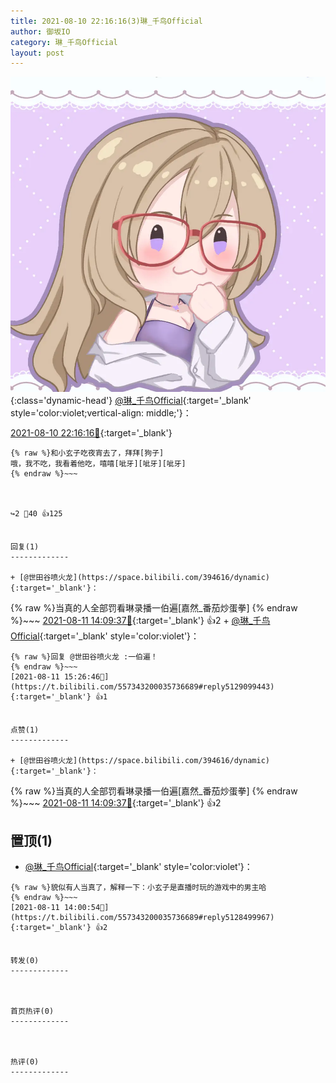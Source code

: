 ```yaml
---
title: 2021-08-10 22:16:16(3)琳_千鸟Official
author: 御坂IO
category: 琳_千鸟Official
layout: post
---
```


![img](/images/c0a88f85ebd0d056f37b114e0748e69556c8b488.jpg){:class='dynamic-head'}
[@琳_千鸟Official](https://space.bilibili.com/1620923329/dynamic){:target='_blank' style='color:violet;vertical-align: middle;'}：

[2021-08-10 22:16:16🔗](https://t.bilibili.com/557343200035736689){:target='_blank'}

~~~
{% raw %}和小玄子吃夜宵去了，拜拜[狗子]
哦，我不吃，我看着他吃，嘻嘻[呲牙][呲牙][呲牙]
{% endraw %}~~~



↪️2 💬40 👍125


回复(1)
-------------

+ [@世田谷喷火龙](https://space.bilibili.com/394616/dynamic){:target='_blank'}：
~~~
{% raw %}当真的人全部罚看琳录播一伯遍[嘉然_番茄炒蛋拳]
{% endraw %}~~~
[2021-08-11 14:09:37🔗](https://t.bilibili.com/557343200035736689#reply5128568340){:target='_blank'} 👍2
    + [@琳_千鸟Official](https://space.bilibili.com/1620923329/dynamic){:target='_blank' style='color:violet'}：
~~~
{% raw %}回复 @世田谷喷火龙 :一伯遍！
{% endraw %}~~~
[2021-08-11 15:26:46🔗](https://t.bilibili.com/557343200035736689#reply5129099443){:target='_blank'} 👍1


点赞(1)
-------------

+ [@世田谷喷火龙](https://space.bilibili.com/394616/dynamic){:target='_blank'}：
~~~
{% raw %}当真的人全部罚看琳录播一伯遍[嘉然_番茄炒蛋拳]
{% endraw %}~~~
[2021-08-11 14:09:37🔗](https://t.bilibili.com/557343200035736689#reply5128568340){:target='_blank'} 👍2


置顶(1)
-------------

+ [@琳_千鸟Official](https://space.bilibili.com/1620923329/dynamic){:target='_blank' style='color:violet'}：
~~~
{% raw %}貌似有人当真了，解释一下：小玄子是直播时玩的游戏中的男主哈
{% endraw %}~~~
[2021-08-11 14:00:54🔗](https://t.bilibili.com/557343200035736689#reply5128499967){:target='_blank'} 👍2


转发(0)
-------------



首页热评(0)
-------------



热评(0)
-------------



